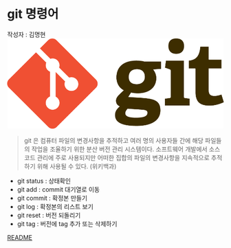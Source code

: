 # git 명령어
작성자 : 김명현
![git](../assets/git.png)

>git 은 컴퓨터 파일의 변경사항을 추적하고 여러 명의 사용자들 간에 해당 파일들의 작업을 조율하기 위한 분산 버전 관리 시스템이다. 소프트웨어 개발에서 소스 코드 관리에 주로 사용되지만 어떠한 집합의 파일의 변경사항을 지속적으로 추적하기 위해 사용될 수 있다.
(위키백과)

* git status : 상태확인
* git add : commit 대기열로 이동
* git commit : 확정본 만들기
* git log : 확정본의 리스트 보기
* git reset : 버전 되돌리기
* git tag : 버전에 tag 추가 또는 삭제하기

[README](../README.md)